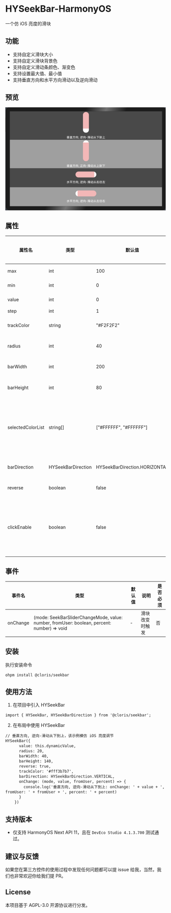 # HYSeekBar-HarmonyOS
一个仿 iOS 亮度的滑块

## 功能
- 支持自定义滑块大小
- 支持自定义滑块背景色
- 支持自定义滑动条颜色、渐变色
- 支持设置最大值、最小值
- 支持垂直方向和水平方向滑动以及逆向滑动

## 预览

![](https://raw.githubusercontent.com/1595901624/HYSeekBar-HarmonyOS/main/demo/demo1.png)

## 属性

| 属性名 | 类型 | 默认值 | 说明                  | 是否必须 |
| --- | --- | --- |---------------------| --- |
| max | int | 100 | 最大值                 | 否 |
| min | int | 0 | 最小值                 | 否 |
| value | int | 0 | 当前值                 | 否 |
| step | int | 1 | 步长                  | 否 |
| trackColor | string | "#F2F2F2" | 滑轨的颜色               | 否 |
| radius | int | 40 | 滑块的圆角               | 否 |
| barWidth | int | 200 | 滑轨的宽度               | 否 |
| barHeight | int | 80 | 滑轨的高度               | 否 |
| selectedColorList | string[] | ["#FFFFFF", "#FFFFFF"] | 滑块的颜色, 支持两个颜色从左向右渐变 | 否 |
| barDirection | HYSeekBarDirection | HYSeekBarDirection.HORIZONTAL | 滑块的方向               | 否 |
| reverse | boolean | false | 滑块是否翻转              | 否 |
| clickEnable | boolean | false | 点击是否可触发滑条变更，默认为 false | 否 |

## 事件
| 事件名 | 类型 | 默认值 | 说明 | 是否必须 |
| --- | --- | --- | --- | --- |
| onChange | (mode: SeekBarSliderChangeMode, value: number, fromUser: boolean, percent: number) => void | - | 滑块改变时触发 | 否 |

## 安装

执行安装命令
```
ohpm install @cloris/seekbar
```

## 使用方法
1. 在项目中引入 HYSeekBar
```
import { HYSeekBar, HYSeekBarDirection } from '@cloris/seekbar';
```
2. 在布局中使用 HYSeekBar
```
// 垂直方向, 逆向-滑动从下到上，该示例模仿 iOS 亮度调节
HYSeekBar({
      value: this.dynamicValue,
      radius: 20,
      barWidth: 40,
      barHeight: 140,
      reverse: true,
      trackColor: '#fff3b7b7',
      barDirection: HYSeekBarDirection.VERTICAL,
      onChange: (mode, value, fromUser, percent) => {
        console.log('垂直方向, 逆向-滑动从下到上: onChange: ' + value + ', fromUser: ' + fromUser + ', percent: ' + percent)
      }
    })
```

## 支持版本
- 仅支持 HarmonyOS Next API 11，且在 `DevEco Studio 4.1.3.700` 测试通过。

## 建议与反馈
如果您在第三方控件的使用过程中发现任何问题都可以提 issue 给我，当然，我们也非常欢迎你给我们提 PR。

## License
本项目基于 AGPL-3.0 开源协议进行分发。